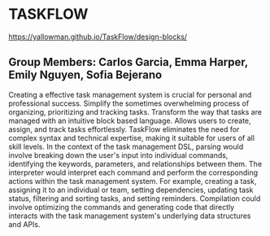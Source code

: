 # TASKFLOW
https://yallowman.github.io/TaskFlow/design-blocks/
## Group Members: Carlos Garcia, Emma Harper, Emily Nguyen, Sofia Bejerano
Creating a effective task management system is crucial for personal and professional success. Simplify the sometimes overwhelming process of organizing, prioritizing and tracking tasks.
Transform the way that tasks are managed with an intuitive block based language. Allows users to create, assign, and track tasks effortlessly. TaskFlow eliminates the need for complex syntax and technical expertise, making it suitable for users of all skill levels.
In the context of the task management DSL, parsing would involve breaking down the user's input into individual commands, identifying the keywords, parameters, and relationships between them. The interpreter would interpret each command and perform the corresponding actions within the task management system. For example, creating a task, assigning it to an individual or team, setting dependencies, updating task status, filtering and sorting tasks, and setting reminders. Compilation could involve optimizing the commands and generating code that directly interacts with the task management system's underlying data structures and APIs.
